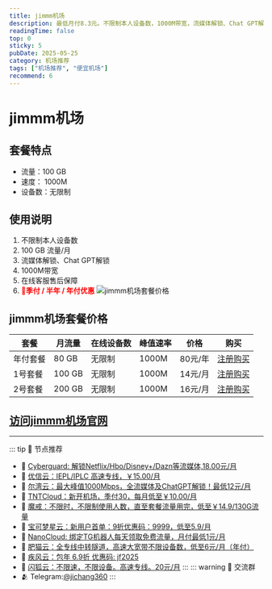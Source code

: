 ```yaml
---
title: jimmm机场
description: 最低月付8.3元。不限制本人设备数，1000M带宽，流媒体解锁、Chat GPT解锁。
readingTime: false
top: 0
sticky: 5
pubDate: 2025-05-25
category: 机场推荐
tags: ["机场推荐", "便宜机场"]
recommend: 6
---
```

# jimmm机场
    
## 套餐特点
- 流量：100 GB
- 速度： 1000M
- 设备数：无限制
## 使用说明
1. 不限制本人设备数
2. 100 GB 流量/月
3. 流媒体解锁、Chat GPT解锁
4. 1000M带宽
5. 在线客服售后保障
6. **<span style="color: red;">💛季付 / 半年 / 年付优惠</span>**
![jimmm机场套餐价格](/assets/jimmm.png "jimmm机场套餐价格")
## jimmm机场套餐价格
| 套餐 | 月流量 | 在线设备数 | 峰值速率 | 价格 | 购买 |
| --- | --- | --- | --- | --- | --- |
| 年付套餐 | 80 GB | 无限制 | 1000M | 80元/年 | [注册购买](https://jimmm.life/register?code=BgQ1LKH5) |
| 1号套餐 | 100 GB | 无限制 | 1000M | 14元/月 | [注册购买](https://jimmm.life/register?code=BgQ1LKH5) |
| 2号套餐 | 200 GB | 无限制 | 1000M | 16元/月 |  [注册购买](https://jimmm.life/register?code=BgQ1LKH5) |
[访问jimmm机场官网](https://jimmm.life/register?code=BgQ1LKH5)
---------
---------
::: tip 🎉 节点推荐
- 🚀 [Cyberguard: 解锁Netflix/Hbo/Disney+/Dazn等流媒体,18.00元/月](https://www.cyberguard.best/#/register?code=XsreC0T5)<br>
- 🚀 [优信云：IEPL/IPLC 高速专线，￥15.00/月](https://www.优信云.com/#/register?code=JRtE5uIV)<br>
- 🚀 [尔湾云：最大峰值1000Mbps，全流媒体及ChatGPT解锁！最低12元/月](https://erwan6.net/auth/register?code=BoObCd)<br>
- 🚀 [TNTCloud：新开机场，季付30，每月低至￥10.00/月](https://haibing822.tntvipaff.cc/#/register?code=GtjJVgml)<br>
- 🚀 [魔戒：不限时，不限制使用人数，直至套餐流量用完，低至￥14.9/130G流量](https://mojie.app/#/register?code=sSdtPtLo)<br>
- 🚀 [宝可梦星云：新用户首单：9折优惠码：9999，低至5.9/月 ](https://love.521pokemon.com/register?code=56ERkkxp)<br>
- 🚀 [NanoCloud: 绑定TG机器人每天领取免费流量，月付最低1元/月](https://edu.uodoo.bid/auth/register?code=JMiOQDHf)<br>
- 🚀 [肥猫云：全专线中转隧道，高速大宽带不限设备数，低至6元/月（年付）](https://fchb1188.fcvipaff.cc/register?aff=X1vZd2wf)<br>
- 🚀 [疾风云：包年 6.9折 优惠码: jf2025](https://homes.tr25.cn?code=ReCm)<br>
- 🚀 [闪狐云：不限速，不限设备。高速专线。20元/月](https://inv02.ffaff.cc/register?aff=WQApz2pv)
:::
::: warning  💬 交流群
- 🫂 Telegram:[@jichang360](https://t.me/jichang360)
:::
